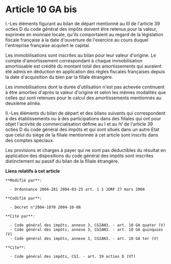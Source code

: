 # Article 10 GA bis

I.-Les éléments figurant au bilan de départ mentionné au III de l'article 39 octies D du code général des impôts doivent être
retenus pour la valeur, exprimée en monnaie locale, qu'ils comportaient au regard de la législation fiscale française à la
date d'ouverture de l'exercice au cours duquel l'entreprise française acquiert le capital. 

Les immobilisations sont inscrites au bilan pour leur valeur d'origine. Le compte d'amortissement correspondant à chaque
immobilisation amortissable est crédité du montant total des amortissements qui auraient été admis en déduction en
application des règles fiscales françaises depuis la date d'acquisition du bien par la filiale étrangère. 

Les immobilisations dont la durée d'utilisation n'est pas achevée continuent à être amorties d'après la valeur d'origine et
selon les mêmes modalités que celles qui sont retenues pour le calcul des amortissements mentionnés au deuxième alinéa. 

II.-Les éléments du bilan de départ et des bilans suivants qui correspondent à des établissements ou à des participations
dans des filiales qui ont pour objet l'activité de commercialisation définie au I et au IV de l'article 39 octies D du code
général des impôts et qui sont situés dans un autre Etat que celui du siège de la filiale mentionnée à cet article sont
inscrits dans des comptes spéciaux. 

Les provisions et charges à payer qui ne sont pas déductibles du résultat en application des dispositions du code général des
impôts sont inscrites distinctement au passif du bilan de la filiale étrangère.

**Liens relatifs à cet article**

	**Modifié par**:

	  - Ordonnance 2004-281 2004-03-25 art. 1 1 JORF 27 mars 2004

	**Codifié par**:

	  - Décret n°2004-1070 2004-10-08

	**Cité par**:

	  - Code général des impôts, annexe 3, CGIAN3. - art. 10 GA quater (V)
	  - Code général des impôts, annexe 3, CGIAN3. - art. 10 GA quinquies (V)
	  - Code général des impôts, annexe 3, CGIAN3. - art. 10 GA ter (V)

	**Cite**:

	  - Code général des impôts, CGI. - art. 39 octies D (VT)
